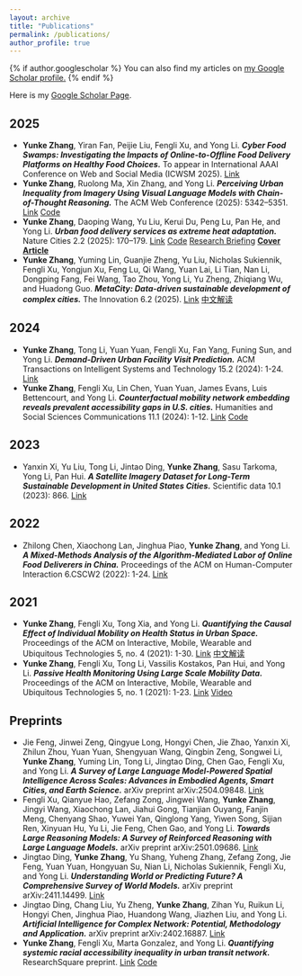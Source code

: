 ```yaml
---
layout: archive
title: "Publications"
permalink: /publications/
author_profile: true
---
```


{% if author.googlescholar %}
  You can also find my articles on <u><a href="{{author.googlescholar}}">my Google Scholar profile</a>.</u>
{% endif %}

Here is my [Google Scholar Page](https://scholar.google.com/citations?user=HQ_wnaYAAAAJ&hl=en).

2025
------
- **Yunke Zhang**, Yiran Fan, Peijie Liu, Fengli Xu, and Yong Li. ***Cyber Food Swamps: Investigating the Impacts of Online-to-Offline Food Delivery Platforms on Healthy Food Choices.*** To appear in International AAAI Conference on Web and Social Media (ICWSM 2025). [Link](https://arxiv.org/abs/2409.16601)
- **Yunke Zhang**, Ruolong Ma, Xin Zhang, and Yong Li. ***Perceiving Urban Inequality from Imagery Using Visual Language Models with Chain-of-Thought Reasoning.*** The ACM Web Conference (2025): 5342–5351. [Link](https://dl.acm.org/doi/10.1145/3696410.3714536) [Code](https://github.com/tsinghua-fib-lab/UI-CoT)
- **Yunke Zhang**, Daoping Wang, Yu Liu, Kerui Du, Peng Lu, Pan He, and Yong Li. ***Urban food delivery services as extreme heat adaptation.*** Nature Cities 2.2 (2025): 170–179. [Link](https://www.nature.com/articles/s44284-024-00172-z) [Code](https://doi.org/10.5281/zenodo.8422141) [Research Briefing](https://www.nature.com/articles/s44284-024-00193-8) [**Cover Article**](https://www.nature.com/natcities/volumes/2/issues/2)
- **Yunke Zhang**, Yuming Lin, Guanjie Zheng, Yu Liu, Nicholas Sukiennik, Fengli Xu, Yongjun Xu, Feng Lu, Qi Wang, Yuan Lai, Li Tian, Nan Li, Dongping Fang, Fei Wang, Tao Zhou, Yong Li, Yu Zheng, Zhiqiang Wu, and Huadong Guo. ***MetaCity: Data-driven sustainable development of complex cities.*** The Innovation 6.2 (2025). [Link](https://doi.org/10.1016/j.xinn.2024.100775) [中文解读](https://mp.weixin.qq.com/s/WibwflJUyoKOTun4x0_axw)


2024
------
- **Yunke Zhang**, Tong Li, Yuan Yuan, Fengli Xu, Fan Yang, Funing Sun, and Yong Li. ***Demand-Driven Urban Facility Visit Prediction.*** ACM Transactions on Intelligent Systems and Technology 15.2 (2024): 1-24. [Link](https://dl.acm.org/doi/10.1145/3625233)
- **Yunke Zhang**, Fengli Xu, Lin Chen, Yuan Yuan, James Evans, Luis Bettencourt, and Yong Li. ***Counterfactual mobility network embedding reveals prevalent accessibility gaps in U.S. cities.*** Humanities and Social Sciences Communications 11.1 (2024): 1-12. [Link](https://www.nature.com/articles/s41599-023-02570-5) [Code](https://github.com/tsinghua-fib-lab/CRANE)

2023
------
- Yanxin Xi, Yu Liu, Tong Li, Jintao Ding, **Yunke Zhang**, Sasu Tarkoma, Yong Li, Pan Hui. ***A Satellite Imagery Dataset for Long-Term Sustainable Development in United States Cities.*** Scientific data 10.1 (2023): 866. [Link](https://www.nature.com/articles/s41597-023-02576-3)

2022
------
- Zhilong Chen, Xiaochong Lan, Jinghua Piao, **Yunke Zhang**, and Yong Li. ***A Mixed-Methods Analysis of the Algorithm-Mediated Labor of Online Food Deliverers in China.*** Proceedings of the ACM on Human-Computer Interaction 6.CSCW2 (2022): 1-24. [Link](https://doi.org/10.1145/3555585)

2021
------
- **Yunke Zhang**, Fengli Xu, Tong Xia, and Yong Li. ***Quantifying the Causal Effect of Individual Mobility on Health Status in Urban Space.*** Proceedings of the ACM on Interactive, Mobile, Wearable and Ubiquitous Technologies 5, no. 4 (2021): 1-30. [Link](https://doi.org/10.1145/3494990) [中文解读](https://mp.weixin.qq.com/s/7KWLkoVT8J5lfmhC5uPq_A)
- **Yunke Zhang**, Fengli Xu, Tong Li, Vassilis Kostakos, Pan Hui, and Yong Li. ***Passive Health Monitoring Using Large Scale Mobility Data.*** Proceedings of the ACM on Interactive, Mobile, Wearable and Ubiquitous Technologies 5, no. 1 (2021): 1-23. [Link](https://doi.org/10.1145/3448078) [Video](https://youtu.be/aYCS2kDt_6A)

Preprints
------
- Jie Feng, Jinwei Zeng, Qingyue Long, Hongyi Chen, Jie Zhao, Yanxin Xi, Zhilun Zhou, Yuan Yuan, Shengyuan Wang, Qingbin Zeng, Songwei Li, **Yunke Zhang**, Yuming Lin, Tong Li, Jingtao Ding, Chen Gao, Fengli Xu, and Yong Li. ***A Survey of Large Language Model-Powered Spatial Intelligence Across Scales: Advances in Embodied Agents, Smart Cities, and Earth Science.***  arXiv preprint arXiv:2504.09848. [Link](https://arxiv.org/abs/2504.09848)
- Fengli Xu, Qianyue Hao, Zefang Zong, Jingwei Wang, **Yunke Zhang**, Jingyi Wang, Xiaochong Lan, Jiahui Gong, Tianjian Ouyang, Fanjin Meng, Chenyang Shao, Yuwei Yan, Qinglong Yang, Yiwen Song, Sijian Ren, Xinyuan Hu, Yu Li, Jie Feng, Chen Gao, and Yong Li. ***Towards Large Reasoning Models: A Survey of Reinforced Reasoning with Large Language Models.***  arXiv preprint arXiv:2501.09686. [Link](https://arxiv.org/abs/2501.09686)
- Jingtao Ding, **Yunke Zhang**, Yu Shang, Yuheng Zhang, Zefang Zong, Jie Feng, Yuan Yuan, Hongyuan Su, Nian Li, Nicholas Sukiennik, Fengli Xu, and Yong Li. ***Understanding World or Predicting Future? A Comprehensive Survey of World Models.*** arXiv preprint arXiv:2411.14499. [Link](https://arxiv.org/abs/2411.14499)
- Jingtao Ding, Chang Liu, Yu Zheng, **Yunke Zhang**, Zihan Yu, Ruikun Li, Hongyi Chen, Jinghua Piao, Huandong Wang, Jiazhen Liu, and Yong Li. ***Artificial Intelligence for Complex Network: Potential, Methodology and Application.*** arXiv preprint arXiv:2402.16887. [Link](https://arxiv.org/abs/2402.16887)
- **Yunke Zhang**, Fengli Xu, Marta Gonzalez, and Yong Li. ***Quantifying systemic racial accessibility inequality in urban transit network.*** ResearchSquare preprint. [Link](https://www.researchsquare.com/article/rs-3485896/v1) [Code](https://github.com/zyk21/TransitIneq)
